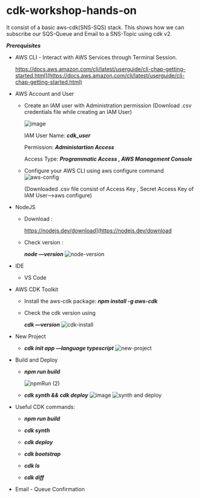 # cdk-workshop-hands-on
It consist of a basic aws-cdk(SNS-SQS) stack. This shows how we can subscribe our SQS-Queue and Email to a SNS-Topic using cdk v2. 

***Prerequisites***


   - AWS CLI - Interact with AWS Services through Terminal Session.
        
      https://docs.aws.amazon.com/cli/latest/userguide/cli-chap-getting-started.html](https://docs.aws.amazon.com/cli/latest/userguide/cli-chap-getting-started.html)
        
   - AWS Account and User
        - Create an IAM user with Administration permission
            (Download .csv credentials file while creating an IAM User)
            
            ![image](https://user-images.githubusercontent.com/65444832/174357563-7de09f22-8b13-4a43-b7c8-03fb39f54920.png)
            
            IAM User Name: ***cdk_user***
        
            Permission: ***Administartion Access***

            Access Type: ***Programmatic Access , AWS Management Console***
            
           
        - Configure your AWS CLI using aws configure command
            ![aws-config](https://user-images.githubusercontent.com/65444832/174400468-da811393-5426-4679-a5f4-fc9eba58701a.jpg)

            
            (Downloaded .csv file consist of Access Key , Secret Access Key of IAM User—>aws configure)
            
          


        
   - NodeJS
        - Download :
            
            https://nodejs.dev/download](https://nodejs.dev/download
            
        - Check version : 
            
            ***node —version***
            ![node-version](https://user-images.githubusercontent.com/65444832/174402030-82cd9e1d-f838-4753-b59e-0f775fe5ef6f.jpg)

            
         
   - IDE
        
        - VS Code
        


   - AWS CDK Toolkit
    
       - Install the aws-cdk package:
            ***npm install -g aws-cdk***
            
           
       - Check the cdk version using 
            
           ***cdk —version***
           ![cdk-install](https://user-images.githubusercontent.com/65444832/174401171-2daf799c-3251-4f91-a162-a50f5ebc78a7.png)

            
                
   - New Project

        - ***cdk init app —language typescript***
          ![new-project](https://user-images.githubusercontent.com/65444832/174401669-4e1f2106-ff8b-4794-bfce-b046723bf0c6.jpg)



   - Build and Deploy
        - ***npm run build***
            
            ![npmRun (2)](https://user-images.githubusercontent.com/65444832/174402119-fce116d2-1656-4aea-b213-b46a94abf0bd.jpg)

        

        - ***cdk synth && cdk deploy***
              ![image](https://user-images.githubusercontent.com/65444832/174403396-1e32e098-f9a6-4da2-b715-cf3f911c89e9.png)
              ![synth and deploy](https://user-images.githubusercontent.com/65444832/174403521-a886eee0-ac0c-42e6-890b-d98a38995db6.png)

           
        


   - Useful CDK commands:

       -  ***npm run build***

       -  ***cdk synth***

       -  ***cdk deploy***

       -  ***cdk bootstrap***
       
       -  ***cdk ls***

       -  ***cdk diff***
        
        
        

   - Email - Queue Confirmation
